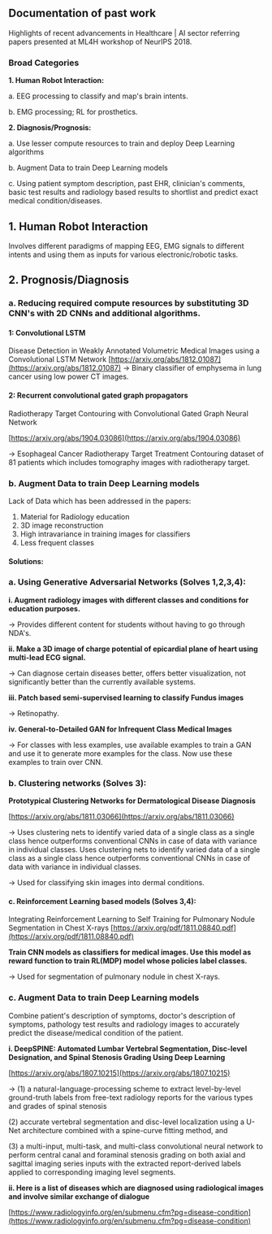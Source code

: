 ## Documentation of past work


Highlights of recent advancements in Healthcare | AI sector referring papers presented at ML4H workshop of NeurIPS 2018.

### Broad Categories

**1. Human Robot Interaction:**

a. EEG processing to classify and map's brain intents.

b. EMG processing; RL for prosthetics.

**2. Diagnosis/Prognosis:**


a. Use lesser compute resources to train and deploy Deep Learning algorithms


b. Augment Data to train Deep Learning models


c. Using patient symptom description, past EHR, clinician's comments, basic test results and radiology based results to shortlist and predict exact medical condition/diseases.




## 1. Human Robot Interaction

Involves different paradigms of mapping EEG, EMG signals to different intents and using them as inputs for various electronic/robotic tasks.

## 2. Prognosis/Diagnosis

### a. Reducing required compute resources by substituting 3D CNN's with 2D CNNs and additional algorithms.

#### 1: Convolutional LSTM   

Disease Detection in Weakly Annotated Volumetric Medical Images using a Convolutional LSTM Network
[https://arxiv.org/abs/1812.01087](https://arxiv.org/abs/1812.01087)
-> Binary  classifier of emphysema in lung cancer using low power CT images.

#### 2: Recurrent convolutional gated graph propagators 

Radiotherapy Target Contouring with Convolutional Gated Graph Neural Network 

[https://arxiv.org/abs/1904.03086](https://arxiv.org/abs/1904.03086)

-> Esophageal Cancer Radiotherapy Target Treatment Contouring dataset of 81 patients which includes tomography images with radiotherapy target.

### b.  Augment Data to train Deep Learning models

Lack of Data which has been addressed in the papers:
1. Material for Radiology education
2. 3D image reconstruction
3. High intravariance in training images for classifiers
4. Less frequent classes

#### Solutions:

### a. Using Generative Adversarial Networks (Solves 1,2,3,4):

**i. Augment radiology images with different classes and conditions for education purposes.** 

-> Provides different content for students without having to go through NDA's.

**ii. Make a 3D image of charge potential of epicardial plane of heart using multi-lead ECG signal.**   

-> Can diagnose certain diseases better, offers better visualization, not significantly better than the currently available systems.

**iii. Patch based semi-supervised learning to classify Fundus images** 

-> Retinopathy.

**iv. General-to-Detailed GAN for Infrequent Class Medical Images**

->  For classes with less examples, use available examples to train a GAN and use it to generate more examples for the class. Now use these examples to train over CNN.

### b. Clustering networks (Solves 3):

**Prototypical Clustering Networks for Dermatological Disease Diagnosis** 

[https://arxiv.org/abs/1811.03066](https://arxiv.org/abs/1811.03066)

-> Uses clustering nets to identify varied data of a single class as a single class hence outperforms conventional CNNs in case of data with variance in individual classes. Uses clustering nets to identify varied data of a single class as a single class hence outperforms conventional CNNs in case of data with variance in individual classes.

-> Used for classifying skin images into dermal conditions.

#### c. Reinforcement Learning based models (Solves 3,4):

Integrating Reinforcement Learning to Self Training for Pulmonary Nodule Segmentation in Chest X-rays
[https://arxiv.org/pdf/1811.08840.pdf](https://arxiv.org/pdf/1811.08840.pdf)

**Train CNN models as classifiers for medical images. Use this model as reward function to train RL(MDP) model whose policies label classes.** 

-> Used for segmentation of pulmonary nodule in chest X-rays.

### c.  Augment Data to train Deep Learning models

Combine patient's description of symptoms, doctor's description of symptoms, pathology test results and radiology images to accurately predict the disease/medical condition of the patient.

**i. DeepSPINE: Automated Lumbar Vertebral Segmentation, Disc-level Designation, and Spinal Stenosis Grading Using Deep Learning** 

[https://arxiv.org/abs/1807.10215](https://arxiv.org/abs/1807.10215)

-> (1) a natural-language-processing scheme to extract level-by-level ground-truth labels from free-text radiology reports for the various types and grades of spinal stenosis 

(2) accurate vertebral segmentation and disc-level localization using a U-Net architecture combined with a spine-curve fitting method, and 

(3) a multi-input, multi-task, and multi-class convolutional neural network to perform central canal and foraminal stenosis grading on both axial and sagittal imaging series inputs with the extracted report-derived labels applied to corresponding imaging level segments.


**ii. Here is a list of diseases which are diagnosed using radiological images and involve similar exchange of dialogue** 

[https://www.radiologyinfo.org/en/submenu.cfm?pg=disease-condition](https://www.radiologyinfo.org/en/submenu.cfm?pg=disease-condition)
